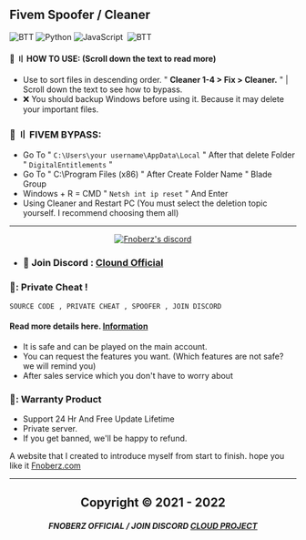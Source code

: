 ## Fivem Spoofer / Cleaner
![BTT](https://img.shields.io/badge/-Batch_FILE-black?style=for-the-badge&logo=css3&logoColor=2091EB)
![Python](https://img.shields.io/badge/-Python-black?style=for-the-badge&logo=python&logoColor=356E9E)
![JavaScript](https://img.shields.io/badge/-JavaScript-05122A?style=for-the-badge&logo=javascript)&nbsp;
![BTT](https://img.shields.io/badge/BYPASS-372248?style=for-the-badge&logo=mysql&logoColor=white)

 
#### 💭 〢 HOW TO USE: (Scroll down the text to read more)

- Use to sort files in descending order. " **Cleaner 1-4 > Fix > Cleaner.** " | Scroll down the text to see how to bypass.
- ❌ You should backup Windows before using it. Because it may delete your important files.
   
 
  
### 🔎 〢 FIVEM BYPASS: 

- Go To " `C:\Users\your username\AppData\Local` " After that delete Folder  " `DigitalEntitlements` "
- Go To " C:\Program Files (x86) " After Create Folder Name " Blade Group
- Windows + R = CMD  " `Netsh int ip reset` " And Enter
- Using Cleaner and Restart PC (You must select the deletion topic yourself. I recommend choosing them all)



---

  <p align="center">
    <a href="https://discord.com/users/943374631644045363">
        <img title="Fnoberz server discord" alt="Fnoberz's discord" src="https://discord.c99.nl/widget/theme-4/943374631644045363.png"/>
    </a>
</p> 
 
- ### 💬 Join Discord : [Clound Official](https://discord.gg/MBTkVcJefp) 

### 📌: Private Cheat !
`SOURCE CODE , PRIVATE CHEAT , SPOOFER , JOIN DISCORD`
#### Read more details here. [Information](https://github.com/Cloud-Official/Product) 

- It is safe and can be played on the main account.
- You can request the features you want. (Which features are not safe? we will remind you)
- After sales service which you don't have to worry about


### 🛑: Warranty Product 

- Support 24 Hr And Free Update Lifetime 
- Private server.
- If you get banned, we'll be happy to refund.

A website that I created to introduce myself from start to finish. hope you like it [Fnoberz.com](https://fnoberz.com/)

---

<h2 align="center"> Copyright © 2021 - 2022

##### <p align="center">  FNOBERZ OFFICIAL / JOIN DISCORD [CLOUD PROJECT](https://discord.gg/JUwFCGHbV4)
